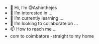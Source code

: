 - 👋 Hi, I’m @Ashinthejes
- 👀 I’m interested in ...
- 🌱 I’m currently learning ...
- 💞️ I’m looking to collaborate on ...
- 📫 How to reach me ...
- com to coimbatore
-straight to my home 

<!---
Ashinthejes/Ashinthejes is a ✨ special ✨ repository because its `README.md` (this file) appears on your GitHub profile.
You can click the Preview link to take a look at your changes.
--->
